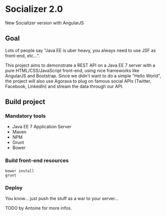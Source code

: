 # Socializer 2.0

New Socializer version with AngularJS

## Goal

Lots of people say "Java EE is uber heavy, you always need to use JSF as front-end, etc...".

This project aims to demonstrate a REST API on a Java EE 7 server with a pure HTML/CSS/JavaScript front-end, using nice frameworks like AngularJS and Bootstrap. Since we didn't want to do a simple "Hello World", the project will also use Agorava to plug on famous social APIs (Twitter, Facebook, LinkedIn) and stream the data through our API.

## Build project

### Mandatory tools

- Java EE 7 Application Server
- Maven
- NPM
- Grunt
- Bower

### Build front-end resources

```shell
bower install
grunt
```

### Deploy

You know... just push the stuff as a war to your server...

TODO by Antoine for more infos.
